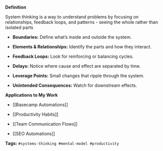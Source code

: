 
**Definition**

System thinking is a way to understand problems by focusing on relationships, feedback loops, and patterns - seeing the whole rather than isolated parts

- **Boundaries:** Define what’s inside and outside the system.
    
- **Elements & Relationships:** Identify the parts and how they interact.
    
- **Feedback Loops:** Look for reinforcing or balancing cycles.
    
- **Delays:** Notice where cause and effect are separated by time.
    
- **Leverage Points:** Small changes that ripple through the system.
    
- **Unintended Consequences:** Watch for downstream effects.
    

**Applications to My Work**

- [[Basecamp Automations]]

- [[Productivity Habits]]

- [[Team Communication Flows]]

- [[SEO Automations]]


**Tags:** `#systems-thinking #mental-model #productivity`
